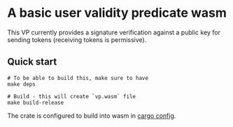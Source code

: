 # A basic user validity predicate wasm

This VP currently provides a signature verification against a public key for sending tokens (receiving tokens is permissive).

## Quick start

```shell
# To be able to build this, make sure to have
make deps

# Build - this will create `vp.wasm` file
make build-release
```

The crate is configured to build into wasm in [cargo config](.cargo/config).